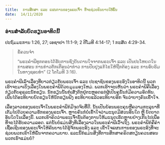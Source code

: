 ```yaml
---
title:  ການສຶກສາ ແລະ ແຜນການຂອງພຣະເຈົ້າ ທີ່ຈະຊ່ວຍຄົນບາບໃຫ້ພົ້ນ
date:  14/11/2020
---
```


### ອ່ານສຳລັບບົດຮຽນອາທິດນີ້
ປະຖົມມະການ 1:26, 27; ເອຊາຢາ 11:1-9; 2 ຕີໂມທີ 4:14-17; 1 ກະສັດ 4:29-34.

> <p>ຂໍ້ຄວນຈໍາ</p>
> “ພຣະຄຳພີທຸກຕອນໄດ້ຮັບການຊົງບັນດານໃຈຈາກພຣະເຈົ້າ ແລະ ເປັນປະໂຫຍດໃນການສອນ ການກ່າວຕັກເຕືອນວ່າກ່າວ ການປັບປຸງແກ້ໄຂໃຫ້ຖືກຕ້ອງ ແລະ ການອົບຮົມໃນທາງຊອບທຳ” (2 ໂຕໂມທີ 3:16).

ພຣະຄຳພີເລົ່າເລື່ອງທີ່ຍາວກ່ຽວກັບພຣະເຈົ້າ ແລະ ປະຊາຊົນຂອງພຣະອົງໃນອາທິດນີ້ ພວກເຮົາຈະມາເບິ່ງເລື່ອງໃນພຣະຄຳພີດ້ວຍມຸມມອງໃຫມ່. ພວກເຮົາຈະເຫັນວ່າ ພຣະຄຳພີຄືເລື່ອງກ່ຽວກັບຄູແລະນັກຮຽນ. ນັກຮຽນນັ້ນກໍເສັງຕົກຢູ່ຕະຫຼອດແຕ່ຜູ້ເປັນຄູນັ້ນກໍມີຄວາມອົດທົນ. ເພີ່ນໄດ້ອະທິບາຍບົດຮຽນໃຫ້ນັກຮຽນຟັງ ອະທິບາຍແລ້ວອະທິບາຍອີກ ຈົນວ່າບາງຄົນເຂົ້າໃຈ.

ເລື່ອງລາວຂອງພຣະເຈົ້າໃນພຣະຄຳພີກໍມີຈຸດຈົບທີີ່ດີ. ນັ້ນເປັນຍ້ອນພຣະຄຸນຫຼືຄວາມກະລຸນາທີ່ເຕັມໄປດ້ວຍຄວາມຮັກຂອງພຣະເຈົ້າ. ຫຼາຍຄົນກໍບໍ່ເຂົ້າໃຈວ່າມະນຸດມີສ່ວນອັນໃດ ຫຼື ບົດບາດອັນໃດໃນເລື່ອງນີ້. ພວກເຂົາຄິດວ່າພຣະເຈົ້ານັ້ນຕ້ອງການໃຫ້ມະນຸດເຮັດຫຼາຍຢ່າງເກີນໄປເພື່ອທີ່ຈະໄດ້ຮັບຄວາມລອດ. ແຕ່ນັ້ນບໍ່ແມ່ນສິ່ງທີ່ເລື່ອງລາວໃນພຣະຄຳພີເວົ້າເຖິງ. ພຣະຄຳພີກໍຄືຄຳເຊື້ອເຊີນຂອງພຣະເຈົ້າໃຫ້ຄົນບາບໄດ້ຮູ້ຈັກພຣະອົງ ແລະ ເຂົ້າໃຈແຜນການຂອງພຣະອົງທີ່ຈະຊ່ວຍພວກເຂົາໃຫ້ພົ້ນຈາກຄວາມບາບ. ແລະນີ້ກໍແມ່ນສິ່ງທີ່ການສຶກສາຄຣິດສຕຽນຄວນສອນພວກເຮົາແມ່ນບໍ່?